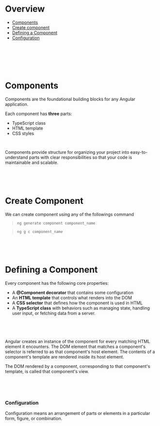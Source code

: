 # Overview

- [Components](#components)
- [Create component](#create-component)
- [Defining a Component](#defining-a-component)
- [Configuration](#configuration)

&nbsp;

&nbsp;

&nbsp;

# Components

Components are the foundational building blocks for any Angular application.

Each component has **three** parts:

- TypeScript class
- HTML template
- CSS styles

&nbsp;

Components provide structure for organizing your project into easy-to-understand parts with clear responsibilities so that your code is maintainable and scalable.

&nbsp;

&nbsp;

# Create Component

We can create component using any of the followings command

> `ng generate component component_name`

> `ng g c component_name`

&nbsp;

&nbsp;

# Defining a Component

Every component has the following core properties:

- A **@Component decorator** that contains some configuration
- An **HTML template** that controls what renders into the DOM
- A **CSS selector** that defines how the component is used in HTML
- A **TypeScript class** with behaviors such as managing state, handling user input, or fetching data from a server.

&nbsp;

&nbsp;

Angular creates an instance of the component for every matching HTML element it encounters. The DOM element that matches a component's selector is referred to as that component's host element. The contents of a component's template are rendered inside its host element.

The DOM rendered by a component, corresponding to that component's template, is called that component's view.

&nbsp;

&nbsp;

### Configuration

Configuration means an arrangement of parts or elements in a particular form, figure, or combination.

&nbsp;

&nbsp;
